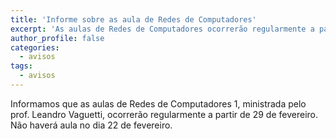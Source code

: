 ```yaml
---
title: 'Informe sobre as aula de Redes de Computadores'
excerpt: 'As aulas de Redes de Computadores ocorrerão regularmente a partir do dia 29 de fevereiro.'
author_profile: false
categories:
  - avisos
tags:
  - avisos
---
```


Informamos que as aulas de Redes de Computadores 1, ministrada pelo prof. Leandro Vaguetti, ocorrerão regularmente a partir de 29 de fevereiro.
Não haverá aula no dia 22 de fevereiro.

